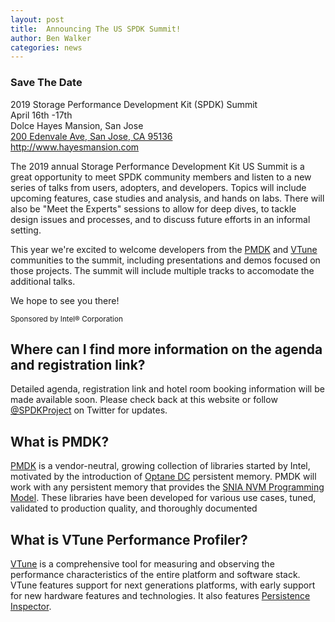 ```yaml
---
layout: post
title:  Announcing The US SPDK Summit!
author: Ben Walker
categories: news
---
```


<div class="well">
<h3>Save The Date</h3>
<p>
2019 Storage Performance Development Kit (SPDK) Summit<br/>
April 16th -17th<br/>
Dolce Hayes Mansion, San Jose<br/>
<a href="https://goo.gl/maps/mj9sYL9Un232">200 Edenvale Ave, San Jose, CA 95136</a><br/>
<a href="http://www.hayesmansion.com">http://www.hayesmansion.com</a>
</p>
</div>

The 2019 annual Storage Performance Development Kit US Summit is a great
opportunity to meet SPDK community members and listen to a new series of talks
from users, adopters, and developers. Topics will include upcoming features,
case studies and analysis, and hands on labs. There will also be "Meet the
Experts" sessions to allow for deep dives, to tackle design issues and
processes, and to discuss future efforts in an informal setting.

This year we're excited to welcome developers from the [PMDK](https://pmem.io/pmdk)
and [VTune](http://vtune.intel.com/) communities to the summit, including
presentations and demos focused on those projects. The summit will include
multiple tracks to accomodate the additional talks.

We hope to see you there!

<small>
Sponsored by Intel® Corporation
</small>

## Where can I find more information on the agenda and registration link?

Detailed agenda, registration link and hotel room booking information will be
made available soon. Please check back at this website or follow [@SPDKProject](https://twitter.com/SPDKProject)
on Twitter for updates.

## What is PMDK?

[PMDK](https://pmem.io/pmdk) is a vendor-neutral, growing collection of
libraries started by Intel, motivated by the introduction of
[Optane DC](https://www.intel.com/content/www/us/en/architecture-and-technology/optane-dc-persistent-memory.html)
persistent memory. PMDK will work with any persistent memory that provides the
[SNIA NVM Programming Model](https://www.snia.org/sites/default/files/technical_work/final/NVMProgrammingModel_v1.2.pdf).
These libraries have been developed for various use cases, tuned, validated to
production quality, and thoroughly documented

## What is VTune Performance Profiler?
[VTune](https://software.intel.com/en-us/vtune) is a comprehensive tool for
measuring and observing the performance characteristics of the entire platform
and software stack. VTune features support for next generations platforms, with
early support for new hardware features and technologies. It also features
[Persistence Inspector](https://software.intel.com/en-us/articles/detect-persistent-memory-programming-errors-with-intel-inspector-persistence-inspector).